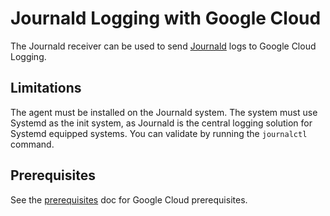 # Journald Logging with Google Cloud

The Journald receiver can be used to send [Journald](https://wiki.archlinux.org/title/Systemd/Journal) logs to Google Cloud Logging.

## Limitations

The agent must be installed on the Journald system. The system must use Systemd as the init system, as Journald is the central logging solution for Systemd equipped systems. You can validate by running the `journalctl` command.

## Prerequisites

See the [prerequisites](../README.md) doc for Google Cloud prerequisites.
